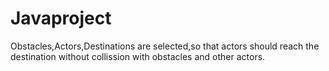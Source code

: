 # Javaproject
Obstacles,Actors,Destinations are selected,so that actors should reach the destination without collission with obstacles and other actors.
